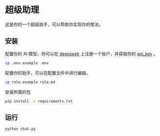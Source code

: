 # 超级助理

这是你的一个超级助手，可以帮助你实现你的想法。

## 安装

配置你的 AI 模型，你可以在 [deepseek](https://www.deepseek.com/) 上注册一个账户，并获取你的 [api_key](https://platform.deepseek.com/api_keys) 。

```sh
cp .env.example .env
```

配置你的助手，可以在配置文件中进行编辑。

```sh
cp role.example role.md
```

安装所需的包

```sh
pip install -r requirements.txt
```

## 运行

```sh
python chat.py
```